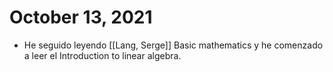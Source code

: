 # October 13, 2021

- He seguido leyendo [[Lang, Serge]] Basic mathematics y he comenzado a leer el Introduction to linear algebra.
